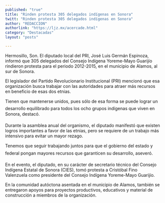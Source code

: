 ```yaml
---
published: "true"
title: "Rinden protesta 305 delegados indígenas en Sonora"
twitt: "Rinden protesta 305 delegados indígenas en Sonora"
author: "REDACCION"
authorlink: "https://ljz.mx/acercade.html"
category: "Destacadas"
layout: "posts"

---
```



  Hermosillo, Son. El diputado local del PRI, José Luis Germán Espinoza, informó que 305 delegados del Consejo Indígena Yoreme-Mayo Guarijío rindieron protesta para el periodo 2012-2015, en el municipio de Alamos, al sur de Sonora.



  El legislador del Partido Revolucionario Institucional (PRI) mencionó que esa organización busca trabajar con las autoridades para atraer más recursos en beneficio de esas dos etnias.



  Tienen que mantenerse unidos, pues sólo de esa forma se puede lograr un desarrollo equilibrado para todos los ocho grupos indígenas que viven en Sonora, destacó.



  Durante la asamblea anual del organismo, el diputado manifestó que existen logros importantes a favor de las etnias, pero se requiere de un trabajo más intensivo para evitar un mayor rezago.



  Tenemos que seguir trabajando juntos para que el gobierno del estado y federal pongan mayores recursos que garanticen su desarrollo, aseveró.



  En el evento, el diputado, en su carácter de secretario técnico del Consejo Indígena Estatal de Sonora (CIES), tomó protesta a Cristóbal Fino Valenzuela como presidente del Consejo Indígena Yoreme-Mayo Guarijío.



  En la comunidad autóctona asentada en el municipio de Alamos, también se entregaron apoyos para proyectos productivos, educativos y material de construcción a miembros de la organización.

